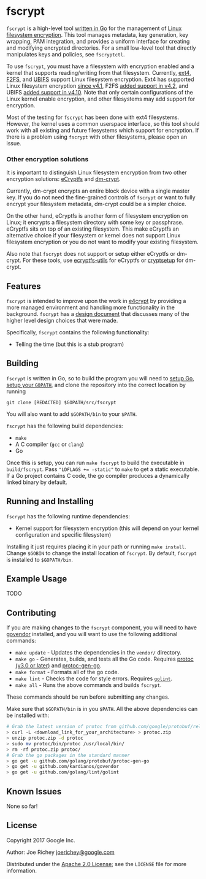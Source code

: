# fscrypt

<!-- TODO: Insert link to fscryptctl when it is released -->
`fscrypt` is a high-level tool [written in Go](https://golang.org) for the
management of [Linux filesystem encryption](https://lwn.net/Articles/639427).
This tool manages metadata, key generation, key wrapping, PAM integration, and
provides a uniform interface for creating and modifying encrypted directories.
For a small low-level tool that directly manipulates keys and policies, see
`fscryptctl`.

To use `fscrypt`, you must have a filesystem with encryption enabled and a
kernel that supports reading/writing from that filesystem. Currently,
[ext4](https://en.wikipedia.org/wiki/Ext4),
[F2FS](https://en.wikipedia.org/wiki/F2FS), and
[UBIFS](https://en.wikipedia.org/wiki/UBIFS) support Linux filesystem
encryption. Ext4 has supported Linux filesystem encryption
[since v4.1](https://lwn.net/Articles/639427), F2FS
[added support in v4.2](https://lwn.net/Articles/649652), and UBIFS
[added support in v4.10](https://lwn.net/Articles/707900). Note that only
certain configurations of the Linux kernel enable encryption, and other
filesystems may add support for encryption.

Most of the testing for `fscrypt` has been done with ext4 filesystems. However,
the kernel uses a common userspace interface, so this tool should work with all
existing and future filesystems which support for encryption. If there is a
problem using `fscrypt` with other filesystems, please open an issue.

### Other encryption solutions

It is important to distinguish Linux filesystem encryption from two other
encryption solutions: [eCryptfs](https://en.wikipedia.org/wiki/ECryptfs) and
[dm-crypt](https://en.wikipedia.org/wiki/Dm-crypt).

Currently, dm-crypt encrypts an entire block device with a single master key. If
you do not need the fine-grained controls of `fscrypt` or want to fully encrypt
your filesystem metadata, dm-crypt could be a simpler choice.

On the other hand, eCryptfs is another form of filesystem encryption on Linux;
it encrypts a filesystem directory with some key or passphrase. eCryptfs sits on
top of an existing filesystem. This make eCryptfs an alternative choice if your
filesystem or kernel does not support Linux filesystem encryption or you do not
want to modify your existing filesystem.

Also note that `fscrypt` does not support or setup either eCryptfs or dm-crypt.
For these tools, use
[ecryptfs-utils](https://packages.debian.org/source/jessie/ecryptfs-utils) for
eCryptfs or [cryptsetup](https://linux.die.net/man/8/cryptsetup) for dm-crypt.

## Features

`fscrypt` is intended to improve upon the work in
[e4crypt](http://man7.org/linux/man-pages/man8/e4crypt.8.html) by providing a
more managed environment and handling more functionality in the
background. `fscrypt` has a [design document](https://goo.gl/55cCrI) that
discusses many of the higher level design choices that were made.

<!-- TODO add in features when command-line interface is complete -->
Specifically, `fscrypt` contains the following functionality:
*   Telling the time (but this is a stub program)

## Building

`fscrypt` is written in Go, so to build the program you will need to
[setup Go](https://golang.org/doc/install),
[setup your `GOPATH`](https://golang.org/doc/code.html#GOPATH), and clone the
repository into the correct location by running
```shell <!-- TODO: Change git clone URL before public release -->
git clone [REDACTED] $GOPATH/src/fscrypt
```
You will also want to add `$GOPATH/bin` to your `$PATH`.

`fscrypt` has the following build dependencies:
*   `make`
*   A C compiler (`gcc` or `clang`)
*   Go

Once this is setup, you can run `make fscrypt` to build the executable in
`build/fscrypt`. Pass `"LDFLAGS += -static"` to `make` to get a static
executable. If a Go project contains C code, the go compiler produces a
dynamically linked binary by default.

## Running and Installing

`fscrypt` has the following runtime dependencies:
*   Kernel support for filesystem encryption (this will depend on your kernel
    configuration and specific filesystem)

Installing it just requires placing it in your path or running `make install`.
Change `$GOBIN` to change the install location of `fscrypt`. By default,
`fscrypt` is installed to `$GOPATH/bin`.

## Example Usage

TODO

## Contributing

If you are making changes to the `fscrypt` component, you will need to have
[govendor](https://github.com/kardianos/govendor) installed, and you will want
to use the following additional commands:
*   `make update` - Updates the dependencies in the `vendor/` directory.
*   `make go` - Generates, builds, and tests all the Go code. Requires
    [protoc (v3.0 or later)](https://github.com/google/protobuf/releases) and
    [protoc-gen-go](https://github.com/golang/protobuf).
*   `make format` - Formats all of the go code.
*   `make lint` - Checks the code for style errors. Requires
    [`golint`](https://github.com/golang/lint).
*   `make all` - Runs the above commands and builds `fscrypt`.

These commands should be run before submitting any changes.

Make sure that `$GOPATH/bin` is in you `$PATH`. All the above dependencies can
be installed with:
``` bash
# Grab the latest version of protoc from github.com/google/protobuf/releases
> curl -L <download_link_for_your_architecture> > protoc.zip
> unzip protoc.zip -d protoc
> sudo mv protoc/bin/protoc /usr/local/bin/
> rm -rf protoc.zip protoc/
# Grab the go packages in the standard manner
> go get -u github.com/golang/protobuf/protoc-gen-go
> go get -u github.com/kardianos/govendor
> go get -u github.com/golang/lint/golint
```

## Known Issues

None so far!

## License

Copyright 2017 Google Inc.

Author: Joe Richey <joerichey@google.com>

Distributed under the
[Apache 2.0 License](https://www.apache.org/licenses/LICENSE-2.0); see the
`LICENSE` file for more information.
